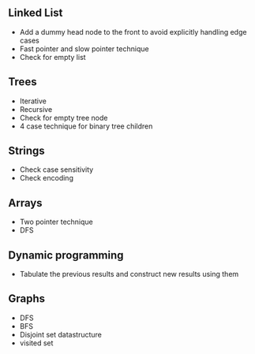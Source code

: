 ## Linked List
* Add a dummy head node to the front to avoid explicitly handling edge cases
* Fast pointer and slow pointer technique
* Check for empty list

## Trees
* Iterative 
* Recursive 
* Check for empty tree node
* 4 case technique for binary tree children

## Strings
* Check case sensitivity
* Check encoding

## Arrays
* Two pointer technique
* DFS

## Dynamic programming
* Tabulate the previous results and construct new results using them

## Graphs
* DFS
* BFS
* Disjoint set datastructure
* visited set
